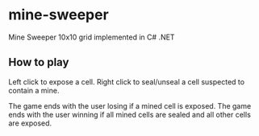 # mine-sweeper
Mine Sweeper 10x10 grid implemented in C# .NET


How to play
------------

Left click to expose a cell.
Right click to seal/unseal a cell suspected to contain a mine.

The game ends with the user losing if a mined cell is exposed.
The game ends with the user winning if all mined cells are sealed and all other cells are exposed.
